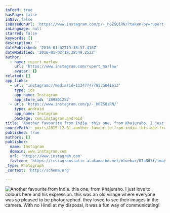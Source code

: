 ```yaml
---
inFeed: true
hasPage: false
inNav: false
isBasedOnUrl: 'https://www.instagram.com/p/-_h6ZSQiRN/?taken-by=rupert_marlow'
inLanguage: null
starred: false
keywords: []
description: ''
datePublished: '2016-01-02T19:38:57.418Z'
dateModified: '2016-01-02T19:38:49.252Z'
author:
  - name: rupert_marlow
    url: 'https://www.instagram.com/rupert_marlow'
    avatar: {}
related: []
app_links:
  - url: 'instagram://media?id=1134774779535041613'
    type: ios
    app_name: Instagram
    app_store_id: '389801252'
  - url: 'https://www.instagram.com/p/-_h6ZSQiRN/'
    type: android
    app_name: Instagram
    package: com.instagram.android
title: 'Another favourite from India. this one, from Khajuraho. I just love to colours here and his expression. this was an old village where everyone was so pleased to be photographed. they loved to see their images in the camera. With no Hindi at my disposal, it was a fun way of communicating!'
sourcePath: _posts/2015-12-31-another-favourite-from-india-this-one-from-khajuraho-i-ju.md
published: true
authors: []
publisher:
  name: Instagram
  domain: www.instagram.com
  url: 'https://www.instagram.com'
  favicon: 'https://instagramstatic-a.akamaihd.net/bluebar/07a863f/images/ico/favicon.ico'
_type: Photograph
_context: 'http://schema.org'

---
```

![Another favourite from India. this one, from Khajuraho. I just love to colours here and his expression. this was an old village where everyone was so pleased to be photographed. they loved to see their images in the camera. With no Hindi at my disposal, it was a fun way of communicating!](https://s3-us-west-2.amazonaws.com/the-grid-img/p/89fbb17234a4d9ee3a81ddce7e5c479d3ce25386.jpg)